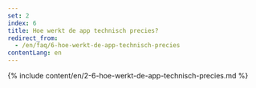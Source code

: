 ```yaml
---
set: 2
index: 6
title: Hoe werkt de app technisch precies?
redirect_from: 
  - /en/faq/6-hoe-werkt-de-app-technisch-precies
contentLang: en
---
```

{% include content/en/2-6-hoe-werkt-de-app-technisch-precies.md %}
